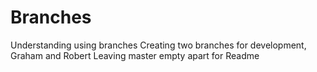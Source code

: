 # Branches
Understanding using branches
Creating two branches for development, Graham and Robert
Leaving master empty apart for Readme
